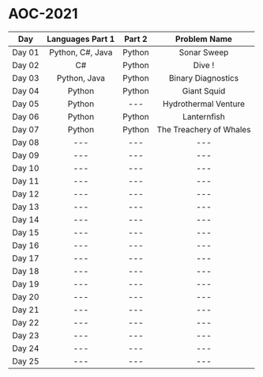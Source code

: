 # AOC-2021

| Day            | Languages Part 1      |  Part 2| Problem Name     |
| -------------  |:-------------:        | :-----:| :---:            |
| Day 01         | Python, C#, Java      | Python | Sonar Sweep              |
| Day 02         |  C#                   | Python | Dive !               |
| Day 03         | Python, Java          | Python | Binary Diagnostics               |
| Day 04         | Python                | Python | Giant Squid               |
| Day 05         | Python                   | ---    | Hydrothermal Venture               |
| Day 06         | Python                   | Python    | Lanternfish               |
| Day 07         | Python                   | Python    | The Treachery of Whales               |
| Day 08         | ---                   | ---    |---               |
| Day 09         | ---                   | ---    |---               |
| Day 10         | ---                   | ---    |---               |
| Day 11         | ---                   | ---    |---               |
| Day 12         | ---                   | ---    |---               |
| Day 13         | ---                   | ---    |---               |
| Day 14         | ---                   | ---    |---               |
| Day 15         | ---                   | ---    |---               |
| Day 16         | ---                   | ---    |---               |
| Day 17         | ---                   | ---    |---               |
| Day 18         |---                    | ---    |---               |
| Day 19         | ---                   | ---    |---               |
| Day 20         | ---                   | ---    |---               |
| Day 21         | ---                   | ---    |---               |
| Day 22         | ---                   | ---    |---               |
| Day 23         | ---                   | ---    |---               |
| Day 24         | ---                   | ---    |---               |
| Day 25         | ---                   | ---    |---               |
